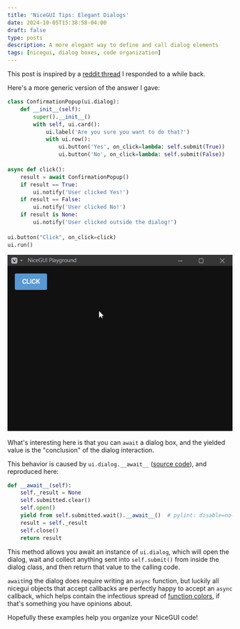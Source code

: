```yaml
---
title: 'NiceGUI Tips: Elegant Dialogs'
date: 2024-10-05T15:38:58-04:00
draft: false
type: posts
description: A more elegant way to define and call dialog elements
tags: [nicegui, dialog boxes, code organization]
---
```


This post is inspired by a [reddit thread](https://old.reddit.com/r/nicegui/comments/18d0gmj/i_made_a_question_popup_with_two_buttons_i_wanted/) I responded to a while back.

Here's a more generic version of the answer I gave: 

```py
class ConfirmationPopup(ui.dialog):
    def __init__(self):
        super().__init__()
        with self, ui.card():
            ui.label('Are you sure you want to do that?')
            with ui.row():
                ui.button('Yes', on_click=lambda: self.submit(True))
                ui.button('No', on_click=lambda: self.submit(False))

async def click():
    result = await ConfirmationPopup()
    if result == True:
        ui.notify('User clicked Yes!')
    if result == False:
        ui.notify('User clicked No!')
    if result is None:
        ui.notify('User clicked outside the dialog!')

ui.button("Click", on_click=click)
ui.run()
```

![The example dialog in action](nicegui_dialogs.gif)

What's interesting here is that you can `await` a dialog box, and the yielded value is the "conclusion" of the dialog interaction. 

This behavior is caused by `ui.dialog.__await__` ([source code](https://github.com/zauberzeug/nicegui/blob/main/nicegui/elements/dialog.py#L41)), and reproduced here:

```py
def __await__(self):
    self._result = None
    self.submitted.clear()
    self.open()
    yield from self.submitted.wait().__await__()  # pylint: disable=no-member
    result = self._result
    self.close()
    return result
```

This method allows you await an instance of `ui.dialog`, which will open the dialog, wait and collect anything sent into `self.submit()` from inside the dialog class, and then return that value to the calling code.

`await`ing the dialog does require writing an `async` function, but luckily all nicegui objects that accept callbacks are perfectly happy to accept an `async` callback, which helps contain the infectious spread of [function colors](https://journal.stuffwithstuff.com/2015/02/01/what-color-is-your-function/), if that's something you have opinions about.

Hopefully these examples help you organize your NiceGUI code!  